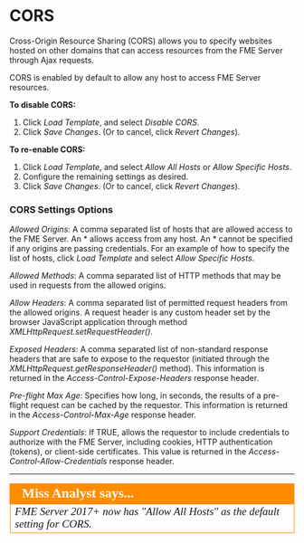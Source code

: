 # CORS #

Cross-Origin Resource Sharing (CORS) allows you to specify websites hosted on other domains that can access resources from the FME Server through Ajax requests.

CORS is enabled by default to allow any host to access FME Server resources.

**To disable CORS:**

1. Click *Load Template*, and select *Disable CORS*.
2. Click *Save Changes*. (Or to cancel, click *Revert Changes*).

**To re-enable CORS:**

1. Click *Load Template*, and select *Allow All Hosts* or *Allow Specific Hosts*.
2. Configure the remaining settings as desired.
3. Click *Save Changes*. (Or to cancel, click *Revert Changes*).

### CORS Settings Options ###

*Allowed Origins*: A comma separated list of hosts that are allowed access to the FME Server. An \* allows access from any host. An \* cannot be specified if any origins are passing credentials. For an example of how to specify the list of hosts, click *Load Template* and select *Allow Specific Hosts*.

*Allowed Methods*: A comma separated list of HTTP methods that may be used in requests from the allowed origins.

*Allow Headers*: A comma separated list of permitted request headers from the allowed origins. A request header is any custom header set by the browser JavaScript application through method *XMLHttpRequest.setRequestHeader()*.

*Exposed Headers*: A comma separated list of non-standard response headers that are safe to expose to the requestor (initiated through the *XMLHttpRequest.getResponseHeader()* method). This information is returned in the *Access-Control-Expose-Headers* response header.

*Pre-flight Max Age*: Specifies how long, in seconds, the results of a pre-flight request can be cached by the requestor. This information is returned in the *Access-Control-Max-Age* response header.

*Support Credentials*: If TRUE, allows the requestor to include credentials to authorize with the FME Server, including cookies, HTTP authentication (tokens), or client-side certificates. This value is returned in the *Access-Control-Allow-Credentials* response header.

---

<!--Person X Says Section-->

<table style="border-spacing: 0px">
<tr>
<td style="vertical-align:middle;background-color:darkorange;border: 2px solid darkorange">
<i class="fa fa-quote-left fa-lg fa-pull-left fa-fw" style="color:white;padding-right: 12px;vertical-align:text-top"></i>
<span style="color:white;font-size:x-large;font-weight: bold;font-family:serif">Miss Analyst says...</span>
</td>
</tr>

<tr>
<td style="border: 1px solid darkorange">
<span style="font-family:serif; font-style:italic; font-size:larger">
FME Server 2017+ now has "Allow All Hosts" as the default setting for CORS.
</span>
</td>
</tr>
</table>
